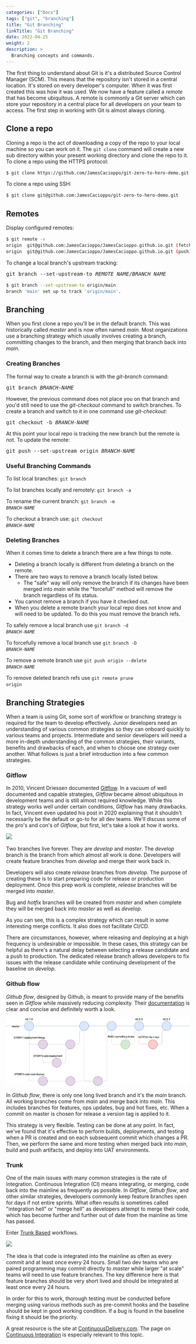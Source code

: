 ```yaml
---
categories: ["Docs"]
tags: ["git", "branching"]
title: "Git Branching"
linkTitle: "Git Branching"
date: 2022-04-25
weight: 2
description: >
  Branching concepts and commands.
---
```


The first thing to understand about Git is it's a distributed Source Control Manager (SCM).  This means that the repository isn't stored in a central location.  It's stored on every developer's computer.  When it was first created this was how it was used.  We now have a feature called a _remote_ that has become ubiquitous.  A remote is commonly a Git server which can store your repository in a central place for all developers on your team to access.  The first step in working with Git is almost always cloning.

## Clone a repo

Cloning a repo is the act of downloading a copy of the repo to your local machine so you can work on it.  The `git clone` command will create a new sub directory within your present working directory and clone the repo to it.  To clone a repo using the HTTPS protocol:
```bash
$ git clone https://github.com/JamesCacioppo/git-zero-to-hero-demo.git
```

To clone a repo using SSH:
```bash
$ git clone git@github.com:JamesCacioppo/git-zero-to-hero-demo.git
```

## Remotes

Display configured remotes:
```bash
$ git remote -v
origin  git@github.com:JamesCacioppo/JamesCacioppo.github.io.git (fetch)
origin  git@github.com:JamesCacioppo/JamesCacioppo.github.io.git (push)
```

To change a local branch's upstream tracking:
<pre>git branch --set-upstream-to <var>REMOTE_NAME</var>/<var>BRANCH_NAME</var></pre>

```bash
$ git branch --set-upstream-to origin/main
branch 'main' set up to track 'origin/main'.
```

## Branching

When you first clone a repo you'll be in the default branch.  This was historically called _master_ and is now often named _main_.  Most organizations use a branching strategy which usually involves creating a branch, committing changes to the branch, and then merging that branch back into _main_.

### Creating Branches
The formal way to create a branch is with the _git-branch_ command:

<pre>git branch <var>BRANCH-NAME</var></pre>

However, the previous command does not place you on that branch and you'd still need to use the _git-checkout_ command to switch branches.  To create a branch and switch to it in one command use _git-checkout_:

<pre>git checkout -b <var>BRANCH-NAME</var></pre>

At this point your local repo is tracking the new branch but the remote is not.  To update the remote:

<pre>git push --set-upstream origin <var>BRANCH-NAME</var></pre>

### Useful Branching Commands
To list local branches: <code>git branch</code>

To list branches locally and remotely: <code>git branch -a</code>

To rename the current branch: <code>git branch -m <var>BRANCH-NAME</var></code>

To checkout a branch use: <code>git checkout <var>BRANCH-NAME</var></code> 

### Deleting Branches
When it comes time to delete a branch there are a few things to note.
* Deleting a branch locally is different from deleting a branch on the remote.
* There are two ways to remove a branch locally listed below.
  * The "safe" way will only remove the branch if its changes have been merged into _main_ while the "forcefull" method will remove the branch regardless of its status.
* You cannot remove a branch if you have it checked out.
* When you delete a remote branch your local repo does not know and will need to be updated.  To do this you must remove the branch refs.

To safely remove a local branch use <code>git branch -d <var>BRANCH-NAME</var></code>

To forcefully remove a local branch use <code>git branch -D <var>BRANCH-NAME</var></code>

To remove a remote branch use <code>git push origin --delete <var>BRANCH-NAME</var></code>

To remove deleted branch refs use <code>git remote prune origin</code>

## Branching Strategies
When a team is using Git, some sort of workflow or branching strategy is required for the team to develop effectively.  Junior developers need an understanding of various common strategies so they can onboard quickly to various teams and projects.  Intermediate and senior developers will need a more in-depth understanding of the common strategies, their variants, benefits and drawbacks of each, and when to choose one strategy over another.  What follows is just a brief introduction into a few common strategies.

### Gitflow
In 2010, Vincent Driessen documented [Gitflow](https://nvie.com/posts/a-successful-git-branching-model/).  In a vacuum of well documented and capable strategies, _Gitflow_ became almost ubiquitous in development teams and is still almost required knowledge.  While this strategy works well under certain conditions, _Gitflow_ has many drawbacks.  In fact, Vincent even updated his post in 2020 explaining that it shouldn't necessarily be the default or go-to for all dev teams.  We'll discuss some of the pro's and con's of _Gitflow_, but first, let's take a look at how it works.

![](https://nvie.com/img/git-model@2x.png)

Two branches live forever.  They are _develop_ and _master_.  The _develop_ branch is the branch from which almost all work is done.  Developers will create feature branches from _develop_ and merge their work back in.

Developers will also create _release_ branches from _develop_.  The purpose of creating these is to start preparing code for release or production deployment.  Once this prep work is complete, _release_ branches will be merged into _master_.

Bug and _hotfix_ branches will be created from _master_ and when complete they will be merged back into _master_ as well as _develop_.

As you can see, this is a complex strategy which can result in some interesting merge conflicts.  It also does not facilitate CI/CD.

There are circumstances, however, where releasing and deploying at a high frequency is undesirable or impossible.  In these cases, this strategy can be helpful as there's a natural delay between selecting a release candidate and a push to production.  The dedicated release branch allows developers to fix issues with the release candidate while continuing development of the baseline on _develop_.

### Github flow
_Github flow_, designed by Github, is meant to provide many of the benefits seen in _Gitflow_ while massively reducing complexity.  Their [documentation](https://docs.github.com/en/get-started/quickstart/github-flow) is clear and concise and definitely worth a look.

![](https://github.com/JamesCacioppo/jimFlow/raw/master/jimFlow.png)

In _Github flow_, there is only one long lived branch and it's the _main_ branch.  All working branches come from _main_ and merge back into _main_.  This includes branches for features, ops updates, bug and hot fixes, etc.  When a commit on master is chosen for release a version tag is applied to it.

This strategy is very flexible.  Testing can be done at any point.  In fact, we've found that it's effective to perform builds, deployments, and testing when a PR is created and on each subsequent commit which changes a PR.  Then, we perform the same and more testing when merged back into _main_, build and push artifacts, and deploy into UAT environments.

### Trunk
One of the main issues with many common strategies is the rate of integration.  Continuous Integration (CI) means integrating, or merging, code back into the mainline as frequently as possible.  In _Gitflow_, _Github flow_, and other similar strategies, developers commonly keep feature branches open for days if not entire sprints.  What often results is sometimes called "integration hell" or "merge hell" as developers attempt to merge their code, which has become further and further out of date from the mainline as time has passed.

Enter [Trunk Based](https://trunkbaseddevelopment.com/) workflows.

![](https://trunkbaseddevelopment.com/trunk1c.png)

The idea is that code is integrated into the mainline as often as every commit and at least once every 24 hours.  Small two dev teams who are paired programming may commit directly to _master_ while larger "at scale" teams will need to use feature branches.  The key difference here is that feature branches should be very short lived and should be integrated at least once every 24 hours.

In order for this to work, thorough testing must be conducted before merging using various methods such as pre-commit hooks and the baseline should be kept in good working condition.  If a bug is found in the baseline fixing it should be the priority.

A great resource is the site at [ContinuousDelivery.com](https://continuousdelivery.com).  The page on [Continuous Integration](https://continuousdelivery.com/foundations/continuous-integration/) is especially relevant to this topic.
